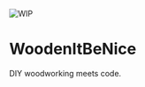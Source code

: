 ![WIP](https://img.shields.io/badge/status-Work_in_Progress-yellow?style=for-the-badge&logoColor=white)

# WoodenItBeNice
DIY woodworking meets code.
